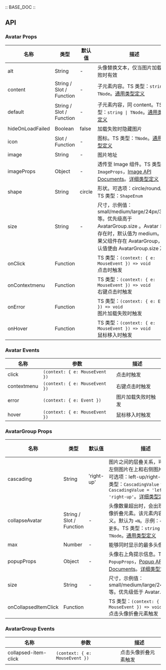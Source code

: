 :: BASE_DOC ::

## API

### Avatar Props

名称 | 类型 | 默认值 | 描述 | 必传
-- | -- | -- | -- | --
alt | String | - | 头像替换文本，仅当图片加载失败时有效 | N
content | String / Slot / Function | - | 子元素内容。TS 类型：`string \| TNode`。[通用类型定义](https://github.com/Tencent/tdesign-vue-next/blob/develop/src/common.ts) | N
default | String / Slot / Function | - | 子元素内容，同 content。TS 类型：`string \| TNode`。[通用类型定义](https://github.com/Tencent/tdesign-vue-next/blob/develop/src/common.ts) | N
hideOnLoadFailed | Boolean | false | 加载失败时隐藏图片 | N
icon | Slot / Function | - | 图标。TS 类型：`TNode`。[通用类型定义](https://github.com/Tencent/tdesign-vue-next/blob/develop/src/common.ts) | N
image | String | - | 图片地址 | N
imageProps | Object | - | 透传至 Image 组件。TS 类型：`ImageProps`，[Image API Documents](./image?tab=api)。[详细类型定义](https://github.com/Tencent/tdesign-vue-next/tree/develop/src/avatar/type.ts) | N
shape | String | circle | 形状。可选项：circle/round。TS 类型：`ShapeEnum` | N
size | String | - | 尺寸，示例值：small/medium/large/24px/38px 等。优先级高于 AvatarGroup.size 。Avatar 单独存在时，默认值为 medium。如果父组件存在 AvatarGroup，默认值便由 AvatarGroup.size 决定 | N
onClick | Function |  | TS 类型：`(context: { e: MouseEvent }) => void`<br/>点击时触发 | N
onContextmenu | Function |  | TS 类型：`(context: { e: MouseEvent }) => void`<br/>右键点击时触发 | N
onError | Function |  | TS 类型：`(context: { e: Event }) => void`<br/>图片加载失败时触发 | N
onHover | Function |  | TS 类型：`(context: { e: MouseEvent }) => void`<br/>鼠标移入时触发 | N

### Avatar Events

名称 | 参数 | 描述
-- | -- | --
click | `(context: { e: MouseEvent })` | 点击时触发
contextmenu | `(context: { e: MouseEvent })` | 右键点击时触发
error | `(context: { e: Event })` | 图片加载失败时触发
hover | `(context: { e: MouseEvent })` | 鼠标移入时触发


### AvatarGroup Props

名称 | 类型 | 默认值 | 描述 | 必传
-- | -- | -- | -- | --
cascading | String | 'right-up' | 图片之间的层叠关系，可选值：左侧图片在上和右侧图片在上。可选项：left-up/right-up。TS 类型：`CascadingValue` `type CascadingValue = 'left-up' \| 'right-up'`。[详细类型定义](https://github.com/Tencent/tdesign-vue-next/tree/develop/src/avatar/type.ts) | N
collapseAvatar | String / Slot / Function | - | 头像数量超出时，会出现一个头像折叠元素。该元素内容可自定义。默认为 `+N`。示例：`+5`，`...`, `更多`。TS 类型：`string \| TNode`。[通用类型定义](https://github.com/Tencent/tdesign-vue-next/blob/develop/src/common.ts) | N
max | Number | - | 能够同时显示的最多头像数量 | N
popupProps | Object | - | 头像右上角提示信息。TS 类型：`PopupProps`，[Popup API Documents](./popup?tab=api)。[详细类型定义](https://github.com/Tencent/tdesign-vue-next/tree/develop/src/avatar/type.ts) | N
size | String | - | 尺寸，示例值：small/medium/large/24px/38px 等。优先级低于 Avatar.size | N
onCollapsedItemClick | Function |  | TS 类型：`(context: { e: MouseEvent }) => void`<br/>点击头像折叠元素触发 | N

### AvatarGroup Events

名称 | 参数 | 描述
-- | -- | --
collapsed-item-click | `(context: { e: MouseEvent })` | 点击头像折叠元素触发
